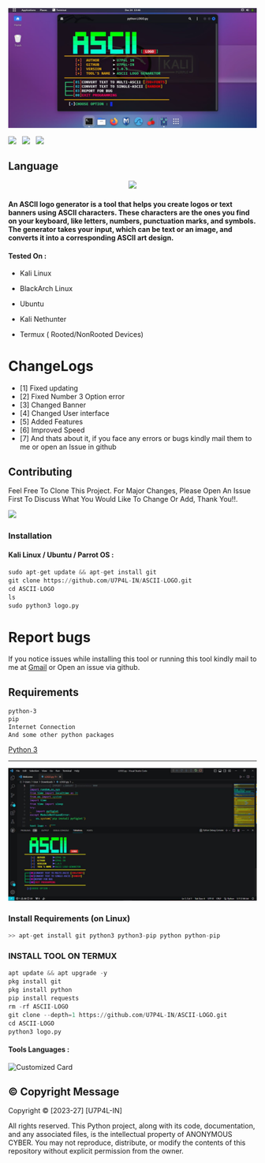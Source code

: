 <img src="https://github.com/U7P4L-IN/ASCII-LOGO/blob/master/Image/IMG_20231225_143607_014.jpg" float="center">

<p>
 <img src="https://img.shields.io/github/stars/U7P4L-IN/ASCII-LOGO?color=%23DF0067&style=for-the-badge"/> &nbsp;
 <img src="https://img.shields.io/github/forks/U7P4L-IN/ASCII-LOGO?color=%239999FF&style=for-the-badge"/> &nbsp;
 <img src="https://img.shields.io/github/license/U7P4L-IN/ASCII-LOGO?color=%23E8E8E8&style=for-the-badge"/> &nbsp;
 
</p>

## Language</br>

 <p align="center"><img src="https://img.shields.io/badge/Python-FFDD00?style=for-the-badge&logo=python&logoColor=blue"/>
 

#### An ASCII logo generator is a tool that helps you create logos or text banners using ASCII characters. These characters are the ones you find on your keyboard, like letters, numbers, punctuation marks, and symbols. The generator takes your input, which can be text or an image, and converts it into a corresponding ASCII art design.

#### Tested On :

* Kali Linux

* BlackArch Linux

* Ubuntu

* Kali Nethunter

* Termux ( Rooted/NonRooted Devices)

# ChangeLogs
- [1] Fixed updating
- [2] Fixed Number 3 Option error
- [3] Changed Banner
- [4] Changed User interface
- [5] Added Features
- [6] Improved Speed
- [7] And thats about it, if you face any errors or bugs kindly mail them to me or open an Issue in github

## Contributing
Feel Free To Clone This Project. For Major Changes, Please Open An Issue First To Discuss What You Would Like To Change Or Add, Thank You!!.

<img src="https://github.com/U7P4L-IN/U7P4L-IN/blob/master/Warning.gif" float="center">

### Installation
#### Kali Linux / Ubuntu / Parrot OS :
```python
sudo apt-get update && apt-get install git
git clone https://github.com/U7P4L-IN/ASCII-LOGO.git
cd ASCII-LOGO
ls
sudo python3 logo.py
```

# Report bugs
If you notice issues while installing this tool or running this tool kindly mail to me at <a href="mailto: AnonyminHack5@protonmail.com">Gmail</a> or Open an issue via github.

## Requirements 
```
python-3
pip
Internet Connection
And some other python packages
``` 
[Python 3](https://www.python.org/downloads/)

<hr>

<img src="https://github.com/U7P4L-IN/ASCII-LOGO/blob/master/Image/IMG_20231225_155608_437.jpg" alt="ASCII-LOGO v2.1" float="center"/>

### Install Requirements (on Linux)

```python
>> apt-get install git python3 python3-pip python python-pip
```

### INSTALL TOOL ON TERMUX
```python
apt update && apt upgrade -y
pkg install git
pkg install python
pip install requests
rm -rf ASCII-LOGO
git clone --depth=1 https://github.com/U7P4L-IN/ASCII-LOGO.git
cd ASCII-LOGO
python3 logo.py

```

#### Tools Languages :

![Customized Card](https://github-readme-stats.vercel.app/api/pin?username=U7P4L-IN&repo=ASCII-LOGO&title_color=fff&icon_color=f9f9f9&text_color=9f9f9f&bg_color=151515)

## ©️ Copyright Message
Copyright © [2023-27] [U7P4L-IN]

All rights reserved. This Python project, along with its code, documentation, and any associated files, is the intellectual property of ANONYMOUS CYBER. You may not reproduce, distribute, or modify the contents of this repository without explicit permission from the owner.
